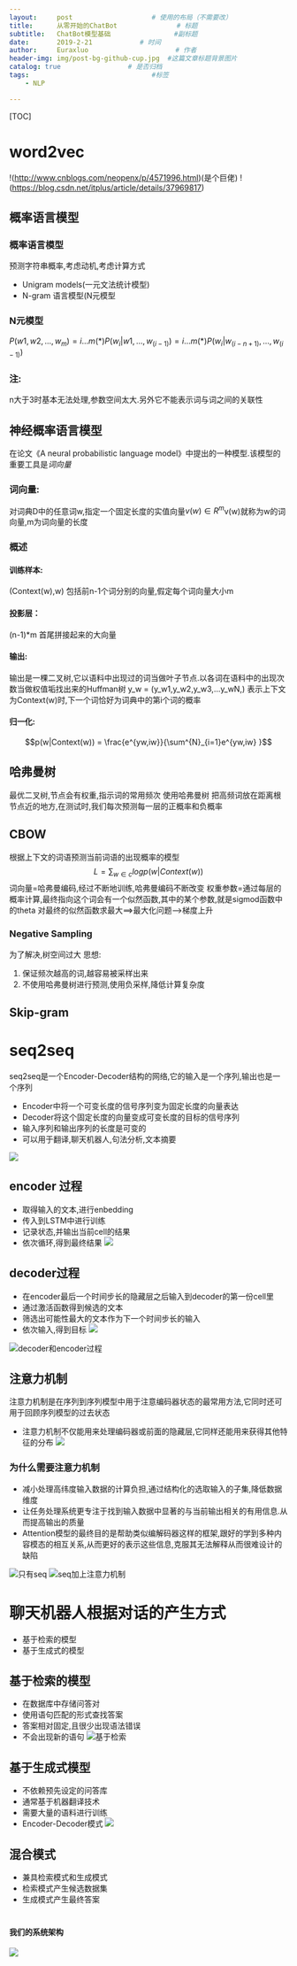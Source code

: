 ```yaml
---
layout:     post                    # 使用的布局（不需要改）
title:      从零开始的ChatBot               # 标题 
subtitle:   ChatBot模型基础                #副标题
date:       2019-2-21            # 时间
author:     Euraxluo                      # 作者
header-img: img/post-bg-github-cup.jpg  #这篇文章标题背景图片
catalog: true                 # 是否归档
tags:                               #标签
    - NLP

---
```

[TOC]
# word2vec
!(http://www.cnblogs.com/neopenx/p/4571996.html)(是个巨佬)
!(https://blog.csdn.net/itplus/article/details/37969817)
## 概率语言模型
### 概率语言模型
预测字符串概率,考虑动机,考虑计算方式
- Unigram models(一元文法统计模型)
- N-gram 语言模型(N元模型

### N元模型
$P( w1,w2,...,w_m) = i...m(*) P(w_i|w1,...,w_(i-1)) = i...m(*) P(w_i|w_(i-n+1),...,w_(i-1))$
### 注:
n大于3时基本无法处理,参数空间太大.另外它不能表示词与词之间的关联性

## 神经概率语言模型
在论文《A neural probabilistic language model》中提出的一种模型.该模型的重要工具是*词向量*

### 词向量:
对词典D中的任意词w,指定一个固定长度的实值向量$v(w)\in R^m$v(w)就称为w的词向量,m为词向量的长度
### 概述
#### 训练样本:
(Context(w),w) 包括前n-1个词分别的向量,假定每个词向量大小m
#### 投影层：
(n-1)*m 首尾拼接起来的大向量
#### 输出:
输出是一棵二叉树,它以语料中出现过的词当做叶子节点.以各词在语料中的出现次数当做权值垢找出来的Huffman树
y_w = (y_w1,y_w2,y_w3,...y_wN,)
表示上下文为Context(w)时,下一个词恰好为词典中的第i个词的概率
#### 归一化:
$$p(w|Context(w)) = \frac{e^{yw,iw}}{\sum^{N}_{i=1}e^{yw,iw} }$$

## 哈弗曼树
最优二叉树,节点会有权重,指示词的常用频次
使用哈弗曼树
把高频词放在距离根节点近的地方,在测试时,我们每次预测每一层的正概率和负概率


## CBOW
根据上下文的词语预测当前词语的出现概率的模型
$$L = \sum_{w\in c}logp(w|Context(w))$$
词向量=哈弗曼编码,经过不断地训练,哈弗曼编码不断改变
权重参数=通过每层的概率计算,最终指向这个词会有一个似然函数,其中的某个参数,就是sigmod函数中的theta
对最终的似然函数求最大==>最大化问题-->梯度上升
### Negative Sampling
为了解决,树空间过大
思想:
1. 保证频次越高的词,越容易被采样出来
2. 不使用哈弗曼树进行预测,使用负采样,降低计算复杂度

## Skip-gram


# seq2seq
seq2seq是一个Encoder-Decoder结构的网络,它的输入是一个序列,输出也是一个序列
- Encoder中将一个可变长度的信号序列变为固定长度的向量表达
- Decoder将这个固定长度的向量变成可变长度的目标的信号序列
- 输入序列和输出序列的长度是可变的
- 可以用于翻译,聊天机器人,句法分析,文本摘要

![](/image/seq2seq2.png)
## encoder 过程
- 取得输入的文本,进行enbedding
- 传入到LSTM中进行训练
- 记录状态,并输出当前cell的结果
- 依次循环,得到最终结果
![](/image/encoder.png)
## decoder过程
- 在encoder最后一个时间步长的隐藏层之后输入到decoder的第一份cell里
- 通过激活函数得到候选的文本
- 筛选出可能性最大的文本作为下一个时间步长的输入
- 依次输入,得到目标
![](/image/decoder.png)

![decoder和encoder过程](/image/seq.png)
## 注意力机制
注意力机制是在序列到序列模型中用于注意编码器状态的最常用方法,它同时还可用于回顾序列模型的过去状态
- 注意力机制不仅能用来处理编码器或前面的隐藏层,它同样还能用来获得其他特征的分布
![](/image/attention.png)

### 为什么需要注意力机制
- 减小处理高纬度输入数据的计算负担,通过结构化的选取输入的子集,降低数据维度
- 让任务处理系统更专注于找到输入数据中显著的与当前输出相关的有用信息.从而提高输出的质量
- Attention模型的最终目的是帮助类似编解码器这样的框架,跟好的学到多种内容模态的相互关系,从而更好的表示这些信息,克服其无法解释从而很难设计的缺陷


![只有seq](/image/onlyseq.png)
![seq加上注意力机制](/image/attionAseq.png)
# 聊天机器人根据对话的产生方式
- 基于检索的模型
- 基于生成式的模型
## 基于检索的模型
- 在数据库中存储问答对
- 使用语句匹配的形式查找答案
- 答案相对固定,且很少出现语法错误
- 不会出现新的语句
![基于检索](/image/QAseq.png)
## 基于生成式模型
- 不依赖预先设定的问答库
- 通常基于机器翻译技术
- 需要大量的语料进行训练
- Encoder-Decoder模式
![](/image/e2dlstm.png)

## 混合模式
- 兼具检索模式和生成模式
- 检索模式产生候选数据集
- 生成模式产生最终答案

#
#### 我们的系统架构
![](/image/ourmodule.png)